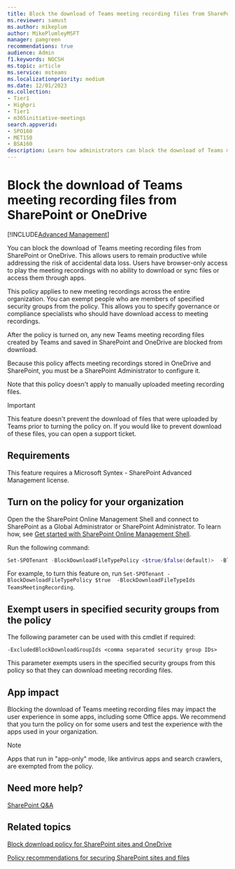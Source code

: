 ```yaml
---
title: Block the download of Teams meeting recording files from SharePoint or OneDrive 
ms.reviewer: samust
ms.author: mikeplum
author: MikePlumleyMSFT
manager: pamgreen
recommendations: true
audience: Admin
f1.keywords: NOCSH
ms.topic: article
ms.service: msteams
ms.localizationpriority: medium
ms.date: 12/01/2023
ms.collection:
- Tier1
- Highpri
- Tier1
- m365initiative-meetings
search.appverid:
- SPO160
- MET150
- BSA160
description: Learn how administrators can block the download of Teams meeting recording files from SharePoint and OneDrive.
---
```


# Block the download of Teams meeting recording files from SharePoint or OneDrive

[!INCLUDE[Advanced Management](includes/advanced-management.md)]

You can block the download of Teams meeting recording files from SharePoint or OneDrive. This allows users to remain productive while addressing the risk of accidental data loss. Users have browser-only access to play the meeting recordings with no ability to download or sync files or access them through apps.

This policy applies to new meeting recordings across the entire organization. You can exempt people who are members of specified security groups from the policy. This allows you to specify governance or compliance specialists who should have download access to meeting recordings.

After the policy is turned on, any new Teams meeting recording files created by Teams and saved in SharePoint and OneDrive are blocked from download.

Because this policy affects meeting recordings stored in OneDrive and SharePoint, you must be a SharePoint Administrator to configure it.

Note that this policy doesn't apply to manually uploaded meeting recording files.  

> [!IMPORTANT]
> This feature doesn't prevent the download of files that were uploaded by Teams prior to turning the policy on. If you would like to prevent download of these files, you can open a support ticket.

## Requirements

This feature requires a Microsoft Syntex - SharePoint Advanced Management license.

## Turn on the policy for your organization

Open the the SharePoint Online Management Shell and connect to SharePoint as a Global Administrator or SharePoint Administrator. To learn how, see [Get started with SharePoint Online Management Shell](/powershell/sharepoint/sharepoint-online/connect-sharepoint-online).

Run the following command:

```PowerShell
Set-SPOTenant -BlockDownloadFileTypePolicy <$true/$false(default)>  -BlockDownloadFileTypeIds  TeamsMeetingRecording
```

For example, to turn this feature on, run `Set-SPOTenant -BlockDownloadFileTypePolicy $true  -BlockDownloadFileTypeIds TeamsMeetingRecording`.

## Exempt users in specified security groups from the policy

The following parameter can be used with this cmdlet if required:

`-ExcludedBlockDownloadGroupIds <comma separated security group IDs>`
  
This parameter exempts users in the specified security groups from this policy so that they can download meeting recording files.

## App impact

Blocking the download of Teams meeting recording files may impact the user experience in some apps, including some Office apps. We recommend that you turn the policy on for some users and test the experience with the apps used in your organization.

> [!NOTE]
> Apps that run in "app-only" mode, like antivirus apps and search crawlers, are exempted from the policy.

## Need more help?

[SharePoint Q&A](/answers/topics/office-sharepoint-online.html)

## Related topics

[Block download policy for SharePoint sites and OneDrive](/sharepoint/block-download-from-sites)

[Policy recommendations for securing SharePoint sites and files](/microsoft-365/enterprise/sharepoint-file-access-policies)
